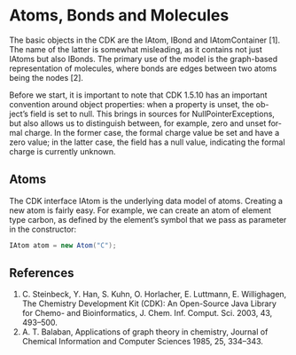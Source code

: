 #  Atoms, Bonds and Molecules

The basic objects in the CDK are the IAtom, IBond and IAtomContainer [1].
The name of the latter is somewhat misleading, as it contains
not just IAtoms but also IBonds. The primary use of the model is the
graph-based representation of molecules, where bonds are edges between
two atoms being the nodes [2].

Before we start, it is important to note that CDK 1.5.10 has an important
convention around object properties: when a property is unset, the ob-
ject’s field is set to null. This brings in sources for NullPointerExceptions,
but also allows us to distinguish between, for example, zero and unset for-
mal charge. In the former case, the formal charge value be set and have
a zero value; in the latter case, the field has a null value, indicating the
formal charge is currently unknown.

## Atoms

The CDK interface IAtom is the underlying data model of atoms. Creating
a new atom is fairly easy. For example, we can create an atom of element
type carbon, as defined by the element’s symbol that we pass as parameter
in the constructor:

```groovy
IAtom atom = new Atom("C");
```

## References

1. C. Steinbeck, Y. Han, S. Kuhn, O. Horlacher, E. Luttmann, E. Willighagen, The Chemistry Development Kit (CDK): An Open-Source Java Library for Chemo- and Bioinformatics, J. Chem. Inf. Comput. Sci. 2003, 43, 493–500.
2. A. T. Balaban, Applications of graph theory in chemistry, Journal of Chemical Information and Computer Sciences 1985, 25, 334–343.

